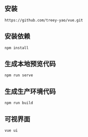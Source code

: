 
## 安装

    https://github.com/treey-yao/vue.git

## 安装依赖
```
npm install
```

## 生成本地预览代码
```
npm run serve
```

## 生成生产环境代码
```
npm run build
```
## 可视界面

    vue ui
